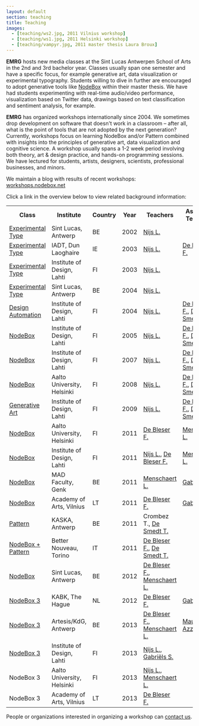 ```yaml
---
layout: default
section: teaching
title: Teaching
images:
  - [teaching/ws2.jpg, 2011 Vilnius workshop]
  - [teaching/ws1.jpg, 2011 Helsinki workshop]
  - [teaching/vampyr.jpg, 2011 master thesis Laura Broux]
---
```

**EMRG** hosts new media classes at the Sint Lucas Antwerpen School of Arts in the 2nd and 3rd bachelor year. Classes usually span one semester and have a specific focus, for example generative art, data visualization or experimental typography. Students willing to dive in further are encouraged to adopt generative tools like [NodeBox](../software) within their master thesis. We have had students experimenting with real-time audio/video performance, visualization based on Twitter data, drawings based on text classification and sentiment analysis, for example.

**EMRG** has organized workshops internationally since 2004. We sometimes drop development on software that doesn't work in a classroom – after all, what is the point of tools that are not adopted by the next generation? Currently, workshops focus on learning NodeBox and/or Pattern combined with insights into the principles of generative art, data visualization and cognitive science. A workshop usually spans a 1-2 week period involving both theory, art &amp; design practice, and hands-on programming sessions. We have lectured for students, artists, designers, scientists, professional businesses, and minors.

We maintain a blog with results of recent workshops:<br>
[workshops.nodebox.net](http://workshops.nodebox.net/) 

Click a link in the overview below to view related background information:

<table>
	<tr>
		<th>Class</th>
		<th>Institute</th>
		<th>Country</th>
		<th>Year</th>
		<th>Teachers</th>
		<th>Assistant Teachers</th>
	</tr>
	<tr>
		<td data-title="Class"><a href="http://www.designlooksnice.com/Re.html">Experimental Type</a></td>
		<td data-title="Institute">Sint Lucas, Antwerp</td>
		<td data-title="Country">BE</td>
		<td data-title="Year">2002</td>
		<td data-title="Teachers"><a href="../people/lucas-nijs.html" class="author">Nijs L.</a></td>
		<td></td>
	</tr>
	<tr>
		<td data-title="Class"><a href="http://www.designlooksnice.com/Dublin.html">Experimental Type</a></td>
		<td data-title="Institute">IADT, Dun Laoghaire</td>
		<td data-title="Country">IE</td>
		<td data-title="Year">2003</td>
		<td data-title="Teachers"><a href="../people/lucas-nijs.html" class="author">Nijs L.</a></td>
		<td data-title="&nbsp;"><a href="../people/frederik-de-bleser.html" class="author">De Bleser F.</a></td>
	</tr>
	<tr>
		<td data-title="Class"><a href="http://www.designlooksnice.com/Lahti2003.html">Experimental Type</a></td>
		<td data-title="Institute">Institute of Design, Lahti</td>
		<td data-title="Country">FI</td>
		<td data-title="Year">2003</td>
		<td data-title="Teachers"><a href="../people/lucas-nijs.html" class="author">Nijs L.</a></td>
		<td data-title="&nbsp;"></td>
	</tr>
	<tr>
		<td data-title="Class"><a href="http://www.designlooksnice.com/Rawhide.html">Experimental Type</a></td>
		<td data-title="Institute">Sint Lucas, Antwerp</td>
		<td data-title="Country">BE</td>
		<td data-title="Year">2004</td>
		<td data-title="Teachers"><a href="../people/lucas-nijs.html" class="author">Nijs L.</a></td>
		<td data-title="&nbsp;"></td>
	</tr>
	<tr>
		<td data-title="Class"><a href="http://workshops.nodebox.net/2004/">Design Automation</a></td>
		<td data-title="Institute">Institute of Design, Lahti</td>
		<td data-title="Country">FI</td>
		<td data-title="Year">2004</td>
		<td data-title="Teachers"><a href="../people/lucas-nijs.html" class="author">Nijs L.</a></td>
		<td data-title="&nbsp;"><a href="../people/frederik-de-bleser.html" class="author">De Bleser F.</a>, <a href="../people/tom-de-smedt.html" class="author">De Smedt T.</a></td>
	</tr>
	<tr>
		<td data-title="Class"><a href="http://workshops.nodebox.net/2005/">NodeBox</a></td>
		<td data-title="Institute">Institute of Design, Lahti</td>
		<td data-title="Country">FI</td>
		<td data-title="Year">2005</td>
		<td data-title="Teachers"><a href="../people/lucas-nijs.html" class="author">Nijs L.</a></td>
		<td data-title="&nbsp;"><a href="../people/frederik-de-bleser.html" class="author">De Bleser F.</a>, <a href="../people/tom-de-smedt.html" class="author">De Smedt T.</a></td>
	</tr>
	<tr>
		<td data-title="Class"><a href="http://workshops.nodebox.net/2007/">NodeBox</a></td>
		<td data-title="Institute">Institute of Design, Lahti</td>
		<td data-title="Country">FI</td>
		<td data-title="Year">2007</td>
		<td data-title="Teachers"><a href="../people/lucas-nijs.html" class="author">Nijs L.</a></td>
		<td data-title="&nbsp;"><a href="../people/frederik-de-bleser.html" class="author">De Bleser F.</a>, <a href="../people/tom-de-smedt.html" class="author">De Smedt T.</a></td>
	</tr>
	<tr>
		<td data-title="Class"><a href="http://www.designlooksnice.com/Helsinki2008.html">NodeBox</a></td>
		<td data-title="Institute">Aalto University, Helsinki</td>
		<td data-title="Country">FI</td>
		<td data-title="Year">2008</td>
		<td data-title="Teachers"><a href="../people/lucas-nijs.html" class="author">Nijs L.</a></td>
		<td data-title="&nbsp;"><a href="../people/frederik-de-bleser.html" class="author">De Bleser F.</a>, <a href="../people/tom-de-smedt.html" class="author">De Smedt T.</a></td>
	</tr>
	<tr>
		<td data-title="Class"><a href="http://www.designlooksnice.com/Lahti2009.html">Generative Art</a></td>
		<td data-title="Institute">Institute of Design, Lahti</td>
		<td data-title="Country">FI</td>
		<td data-title="Year">2009</td>
		<td data-title="Teachers"><a href="../people/lucas-nijs.html" class="author">Nijs L.</a></td>
		<td data-title="&nbsp;"><a href="../people/frederik-de-bleser.html" class="author">De Bleser F.</a>, <a href="../people/tom-de-smedt.html" class="author">De Smedt T.</a></td>
	</tr>
	<tr>
		<td data-title="Class"><a href="http://workshops.nodebox.net/2011-helsinki/">NodeBox</a></td>
		<td data-title="Institute">Aalto University, Helsinki</td>
		<td data-title="Country">FI</td>
		<td data-title="Year">2011</td>
		<td data-title="Teachers"><a href="../people/frederik-de-bleser.html" class="author">De Bleser F.</a></td>
		<td data-title="&nbsp;"><a href="../people/lieven-menschaert.html" class="author">Menschaert L.</a></td>
	</tr>
	<tr>
		<td data-title="Class"><a href="http://workshops.nodebox.net/2011-lahti/">NodeBox</a></td>
		<td data-title="Institute">Institute of Design, Lahti</td>
		<td data-title="Country">FI</td>
		<td data-title="Year">2011</td>
		<td data-title="Teachers"><a href="../people/lucas-nijs.html" class="author">Nijs L.</a>, <a href="../people/frederik-de-bleser.html" class="author">De Bleser F.</a></td>
		<td data-title="&nbsp;"><a href="../people/lieven-menschaert.html" class="author">Menschaert L.</a></td>
	</tr>
	<tr>
		<td data-title="Class"><a href="http://workshops.nodebox.net/2011-mad-fac/">NodeBox</a></td>
		<td data-title="Institute">MAD Faculty, Genk</td>
		<td data-title="Country">BE</td>
		<td data-title="Year">2011</td>
		<td data-title="Teachers"><a href="../people/lieven-menschaert.html" class="author">Menschaert L.</a></td>
		<td data-title="&nbsp;"><a href="../people/stefan-gabriels.html" class="author">Gabriëls S.</a></td>
	</tr>
	<tr>
		<td data-title="Class"><a href="http://workshops.nodebox.net/2011-vilnius/">NodeBox</a></td>
		<td data-title="Institute">Academy of Arts, Vilnius</td>
		<td data-title="Country">LT</td>
		<td data-title="Year">2011</td>
		<td data-title="Teachers"><a href="../people/frederik-de-bleser.html" class="author">De Bleser F.</a></td>
		<td data-title="&nbsp;"><a href="../people/stefan-gabriels.html" class="author">Gabriëls S.</a></td>
	</tr>
	<tr>
		<td data-title="Class"><a href="http://www.clips.ua.ac.be/pages/pattern">Pattern</a></td>
		<td data-title="Institute">KASKA, Antwerp</td>
		<td data-title="Country">BE</td>
		<td data-title="Year">2011</td>
		<td data-title="Teachers">Crombez T., <a href="../people/tom-de-smedt.html" class="author">De Smedt T.</a></td>
		<td data-title="&nbsp;"></td>
	</tr>
	<tr>
		<td data-title="Class"><a href="http://workshops.nodebox.net/2011-torino/">NodeBox + Pattern</a></td>
		<td data-title="Institute">Better Nouveau, Torino</td>
		<td data-title="Country">IT</td>
		<td data-title="Year">2011</td>
		<td data-title="Teachers"><a href="../people/frederik-de-bleser.html" class="author">De Bleser F.</a>, <a href="../people/tom-de-smedt.html" class="author">De Smedt T.</a></td>
		<td data-title="&nbsp;"></td>
	</tr>
	<tr>
		<td data-title="Class"><a href="http://workshops.nodebox.net/2012-antwerp/">NodeBox</a></td>
		<td data-title="Institute">Sint Lucas, Antwerp</td>
		<td data-title="Country">BE</td>
		<td data-title="Year">2012</td>
		<td data-title="Teachers"><a href="../people/frederik-de-bleser.html" class="author">De Bleser F.</a>, <a href="../people/lieven-menschaert.html" class="author">Menschaert L.</a></td>
		<td data-title="&nbsp;"></td>
	</tr>
	<tr>
		<td data-title="Class"><a href="http://workshops.nodebox.net/2012-the-hague/">NodeBox 3</a></td>
		<td data-title="Institute">KABK, The Hague</td>
		<td data-title="Country">NL</td>
		<td data-title="Year">2012</td>
		<td data-title="Teachers"><a href="../people/frederik-de-bleser.html" class="author">De Bleser F.</a></td>
		<td data-title="&nbsp;"><a href="../people/stefan-gabriels.html" class="author">Gabriëls S.</a></td>
	</tr>
	<tr>
		<td data-title="Class"><a href="http://workshops.nodebox.net/2013-antwerp/">NodeBox 3</a></td>
		<td data-title="Institute">Artesis/KdG, Antwerp</td>
		<td data-title="Country">BE</td>
		<td data-title="Year">2013</td>
		<td data-title="Teachers"><a href="../people/frederik-de-bleser.html" class="author">De Bleser F.</a>, <a href="../people/lieven-menschaert.html" class="author">Menschaert L.</a></td>
		<td data-title="&nbsp;"> <a href="http://www.densitydesign.org/person/michele-mauri/" class="author">Mauri M.</a>, <a href="http://www.densitydesign.org/person/matteo-azzi/" class="author">Azzi M.</a> </td>
	</tr>
	<tr>
		<td data-title="Class"><a href="http://workshops.nodebox.net/2013-lahti/">NodeBox 3</a></td>
		<td data-title="Institute">Institute of Design, Lahti</td>
		<td data-title="Country">FI</td>
		<td data-title="Year">2013</td>
		<td data-title="Teachers"><a href="../people/lucas-nijs.html" class="author">Nijs L.</a>, <a href="../people/stefan-gabriels.html" class="author">Gabriëls S.</a></td>
		<td data-title="&nbsp;"></td>
	</tr>
	<tr>
		<td data-title="Class">NodeBox 3</td>
		<td data-title="Institute">Aalto University, Helsinki</td>
		<td data-title="Country">FI</td>
		<td data-title="Year">2013</td>
		<td data-title="Teachers"><a href="../people/lucas-nijs.html" class="author">Nijs L.</a>, <a href="../people/lieven-menschaert.html" class="author">Menschaert L.</a></td>
		<td data-title="&nbsp;"></td>
	</tr>
	<tr>
		<td data-title="Class">NodeBox 3</td>
		<td data-title="Institute">Academy of Arts, Vilnius</td>
		<td data-title="Country">LT</td>
		<td data-title="Year">2013</td>
		<td data-title="Teachers"><a href="../people/frederik-de-bleser.html" class="author">De Bleser F.</a></td>
		<td data-title="&nbsp;"></td>
	</tr>
</table>


People or organizations interested in organizing a workshop can <a href="../contact/">contact us</a>.